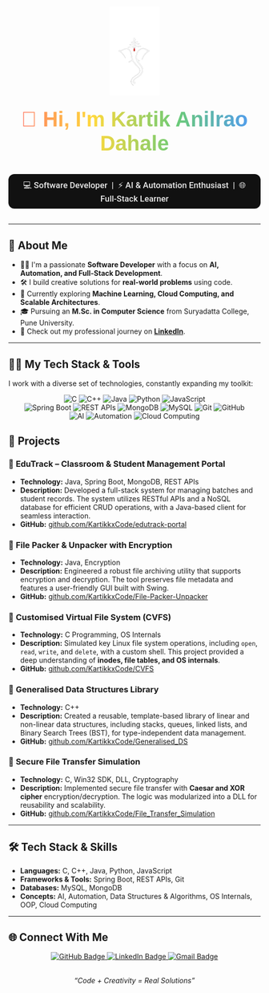 <div align="center">
  <img src="https://github.com/KartikkxCode/KartikkxCode/blob/main/bappa.png" width="100"/>
  <h1 align="center" style="
  font-family: 'Poppins', sans-serif;
  font-size: 3em;
  background: linear-gradient(90deg, #FF6B6B, #FFD93D, #6BCB77, #4D96FF);
  -webkit-background-clip: text;
  -webkit-text-fill-color: transparent;
  font-weight: 700;
  margin: 20px 0;
">
  👋 Hi, I'm Kartik Anilrao Dahale
</h1>

<p align="center" style="
  font-family: 'Roboto', sans-serif;
  font-size: 1.2em;
  color: #EAEAEA;
  background: #111111;
  display: inline-block;
  padding: 10px 20px;
  border-radius: 12px;
  font-weight: 500;
">
  💻 Software Developer &nbsp;|&nbsp; ⚡ AI & Automation Enthusiast &nbsp;|&nbsp; 🌐 Full-Stack Learner
</p>

</div>

---

## 🚀 About Me

- 👨‍💻 I'm a passionate **Software Developer** with a focus on **AI, Automation, and Full-Stack Development**.
- 🛠️ I build creative solutions for **real-world problems** using code.
- 🌱 Currently exploring **Machine Learning, Cloud Computing, and Scalable Architectures**.
- 🎓 Pursuing an **M.Sc. in Computer Science** from Suryadatta College, Pune University.
- 🔗 Check out my professional journey on [**LinkedIn**](https://www.linkedin.com/in/kartik-dahale-422462231).

---

## 👨‍💻 My Tech Stack & Tools

I work with a diverse set of technologies, constantly expanding my toolkit:

<div align="center">
  <img src="https://img.shields.io/badge/C-00599C?style=for-the-badge&logo=c&logoColor=white" alt="C"/>
  <img src="https://img.shields.io/badge/C%2B%2B-00599C?style=for-the-badge&logo=c%2B%2B&logoColor=white" alt="C++"/>
  <img src="https://img.shields.io/badge/Java-ED8B00?style=for-the-badge&logo=java&logoColor=white" alt="Java"/>
  <img src="https://img.shields.io/badge/Python-3776AB?style=for-the-badge&logo=python&logoColor=white" alt="Python"/>
  <img src="https://img.shields.io/badge/JavaScript-F7DF1E?style=for-the-badge&logo=javascript&logoColor=black" alt="JavaScript"/>
  <br>
  <img src="https://img.shields.io/badge/Spring_Boot-6DB33F?style=for-the-badge&logo=spring&logoColor=white" alt="Spring Boot"/>
  <img src="https://img.shields.io/badge/REST_APIs-00599C?style=for-the-badge&logo=apache&logoColor=white" alt="REST APIs"/>
  <img src="https://img.shields.io/badge/MongoDB-47A248?style=for-the-badge&logo=mongodb&logoColor=white" alt="MongoDB"/>
  <img src="https://img.shields.io/badge/MySQL-4479A1?style=for-the-badge&logo=mysql&logoColor=white" alt="MySQL"/>
  <img src="https://img.shields.io/badge/Git-F05032?style=for-the-badge&logo=git&logoColor=white" alt="Git"/>
  <img src="https://img.shields.io/badge/GitHub-181717?style=for-the-badge&logo=github&logoColor=white" alt="GitHub"/>
  <br>
  <img src="https://img.shields.io/badge/Artificial_Intelligence-FF6F00?style=for-the-badge&logo=tensorflow&logoColor=white" alt="AI"/>
  <img src="https://img.shields.io/badge/Automation-FF6F00?style=for-the-badge&logo=robot-framework&logoColor=white" alt="Automation"/>
  <img src="https://img.shields.io/badge/Cloud_Computing-F05032?style=for-the-badge&logo=amazon-aws&logoColor=white" alt="Cloud Computing"/>
</div>


## 📌 Projects

### 🔹 **EduTrack – Classroom & Student Management Portal**
- **Technology:** Java, Spring Boot, MongoDB, REST APIs
- **Description:** Developed a full-stack system for managing batches and student records. The system utilizes RESTful APIs and a NoSQL database for efficient CRUD operations, with a Java-based client for seamless interaction.
- **GitHub:** [github.com/KartikkxCode/edutrack-portal](https://github.com/KartikkxCode/edutrack-portal)

### 🔹 **File Packer & Unpacker with Encryption**
- **Technology:** Java, Encryption
- **Description:** Engineered a robust file archiving utility that supports encryption and decryption. The tool preserves file metadata and features a user-friendly GUI built with Swing.
- **GitHub:** [github.com/KartikkxCode/File-Packer-Unpacker](https://github.com/KartikkxCode/File-Packer-Unpacker)

### 🔹 **Customised Virtual File System (CVFS)**
- **Technology:** C Programming, OS Internals
- **Description:** Simulated key Linux file system operations, including `open`, `read`, `write`, and `delete`, with a custom shell. This project provided a deep understanding of **inodes, file tables, and OS internals**.
- **GitHub:** [github.com/KartikkxCode/CVFS](https://github.com/KartikkxCode/CVFS)

### 🔹 **Generalised Data Structures Library**
- **Technology:** C++
- **Description:** Created a reusable, template-based library of linear and non-linear data structures, including stacks, queues, linked lists, and Binary Search Trees (BST), for type-independent data management.
- **GitHub:** [github.com/KartikkxCode/Generalised_DS](https://github.com/KartikkxCode/Generalised_DS)

### 🔹 **Secure File Transfer Simulation**
- **Technology:** C, Win32 SDK, DLL, Cryptography
- **Description:** Implemented secure file transfer with **Caesar and XOR cipher** encryption/decryption. The logic was modularized into a DLL for reusability and scalability.
- **GitHub:** [github.com/KartikkxCode/File_Transfer_Simulation](https://github.com/KartikkxCode/File_Transfer_Simulation)

---

## 🛠️ Tech Stack & Skills

- **Languages:** C, C++, Java, Python, JavaScript
- **Frameworks & Tools:** Spring Boot, REST APIs, Git
- **Databases:** MySQL, MongoDB
- **Concepts:** AI, Automation, Data Structures & Algorithms, OS Internals, OOP, Cloud Computing

---

## 🌐 Connect With Me

<div align="center">
  <a href="https://github.com/KartikkxCode" target="_blank">
    <img src="https://img.shields.io/badge/GitHub-100000?style=for-the-badge&logo=github&logoColor=white" alt="GitHub Badge"/>
  </a>
  <a href="https://www.linkedin.com/in/kartik-dahale-422462231" target="_blank">
    <img src="https://img.shields.io/badge/LinkedIn-0077B5?style=for-the-badge&logo=linkedin&logoColor=white" alt="LinkedIn Badge"/>
  </a>
  <a href="mailto:kartikdahale067@gmail.com" target="_blank">
    <img src="https://img.shields.io/badge/Gmail-D14836?style=for-the-badge&logo=gmail&logoColor=white" alt="Gmail Badge"/>
  </a>
</div>

<br>
<p align="center">
  <em>“Code + Creativity = Real Solutions”</em>
</p>
